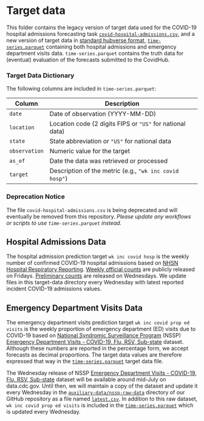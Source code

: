 # Target data
This folder contains the legacy version of target data used for the COVID-19 hospital admissions forecasting task [`covid-hospital-admissions.csv`](covid-hospital-admissions.csv), and a new version of target data in [standard hubverse format](https://docs.hubverse.io/en/latest/user-guide/target-data.html), [`time-series.parquet`](time-series.parquet) containing both hospital admissions and emergency department visits data. `time-series.parquet` contains the truth data for (eventual) evaluation of the forecasts submitted to the CovidHub.

### Target Data Dictionary

The following columns are included in `time-series.parquet`:

| Column      | Description                                                        |
|-------------|--------------------------------------------------------------------|
| `date`      | Date of observation (YYYY-MM-DD)                                   |
| `location`  | Location code (2 digits FIPS or `"US"` for national data)          |
| `state`     | State abbreviation or `"US"` for national data                     |
| `observation` | Numeric value for the target                                     |
| `as_of`     | Date the data was retrieved or processed                           |
| `target`    | Description of the metric (e.g., `"wk inc covid hosp"`)            |


### Deprecation Notice

The file `covid-hospital-admissions.csv` is being deprecated and will eventually be removed from this repository.   *Please update any workflows or scripts to use `time-series.parquet` instead.*


## Hospital Admissions Data
The hospital admission prediction target `wk inc covid hosp` is the weekly number of confirmed COVID-19 hospital admissions based on [NHSN Hospital Respiratory Reporting](https://www.cdc.gov/nhsn/psc/hospital-respiratory-reporting.html). [Weekly official counts](https://data.cdc.gov/Public-Health-Surveillance/Weekly-Hospital-Respiratory-Data-HRD-Metrics-by-Ju/ua7e-t2fy/about_data) are publicly released on Fridays. [Preliminary counts](https://data.cdc.gov/Public-Health-Surveillance/Weekly-Hospital-Respiratory-Data-HRD-Metrics-by-Ju/mpgq-jmmr/about_data) are released on Wednesdays. We update files in this target-data directory every Wednesday with latest reported incident COVID-19 admissions values.

## Emergency Department Visits Data
The emergency department visits prediction target `wk inc covid prop ed visits` is the weekly proportion of emergency department (ED) visits due to COVID-19 based on [National Syndromic Surveillance Program](https://www.cdc.gov/nssp/index.html) (NSSP) [Emergency Department Visits - COVID-19, Flu, RSV, Sub-state](https://data.cdc.gov/Public-Health-Surveillance/NSSP-Emergency-Department-Visit-Trajectories-by-St/rdmq-nq56/about_data) dataset. Although these numbers are reported in the percentage form, we accept forecasts as decimal proportions. The target data values are therefore expressed that way in the [`time-series.parquet`](time-series.parquet) target data file.

The Wednesday release of NSSP [Emergency Department Visits - COVID-19, Flu, RSV, Sub-state](https://data.cdc.gov/Public-Health-Surveillance/NSSP-Emergency-Department-Visit-Trajectories-by-St/rdmq-nq56/about_data) dataset will be available around mid-July on data.cdc.gov. Until then, we will maintain a copy of the dataset and update it every Wednesday in the [`auxiliary-data/nssp-raw-data`](../auxiliary-data/nssp-raw-data) directory of our GitHub repository as a file named [`latest.csv`](../auxiliary-data/nssp-raw-data/latest.csv).
In addition to this raw dataset, `wk inc covid prop ed visits` is included in the [`time-series.parquet`](time-series.parquet) which is updated every Wednesday.
